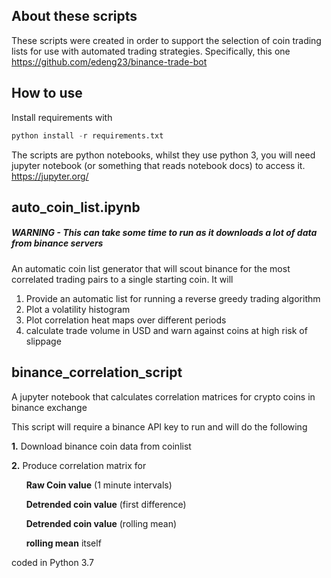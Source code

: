 ## About these scripts

These scripts were created in order to support the selection of coin trading lists for use with automated trading strategies. Specifically, this one https://github.com/edeng23/binance-trade-bot

## How to use

Install requirements with 

```python
python install -r requirements.txt
```

The scripts are python notebooks, whilst they use python 3, you will need jupyter notebook (or something that reads notebook docs) to access it.
https://jupyter.org/


## auto_coin_list.ipynb
##### WARNING - This can take some time to run as it downloads a lot of data from binance servers
An automatic coin list generator that will scout binance for the most correlated trading pairs to a single starting coin. It will 

1. Provide an automatic list for running a reverse greedy trading algorithm
2. Plot a volatility histogram
3. Plot correlation heat maps over different periods
4. calculate trade volume in USD and warn against coins at high risk of slippage



## binance_correlation_script

A jupyter notebook that calculates correlation matrices for crypto coins in binance exchange

This script will require a binance API key to run and will do the following


**1.** Download binance coin data from coinlist

**2.** Produce correlation matrix for

&nbsp;&nbsp;&nbsp;&nbsp;&nbsp;&nbsp;**Raw Coin value** (1 minute intervals)

&nbsp;&nbsp;&nbsp;&nbsp;&nbsp;&nbsp;**Detrended coin value** (first difference)

&nbsp;&nbsp;&nbsp;&nbsp;&nbsp;&nbsp;**Detrended coin value** (rolling mean) 
  
&nbsp;&nbsp;&nbsp;&nbsp;&nbsp;&nbsp;**rolling mean** itself

coded in Python 3.7


